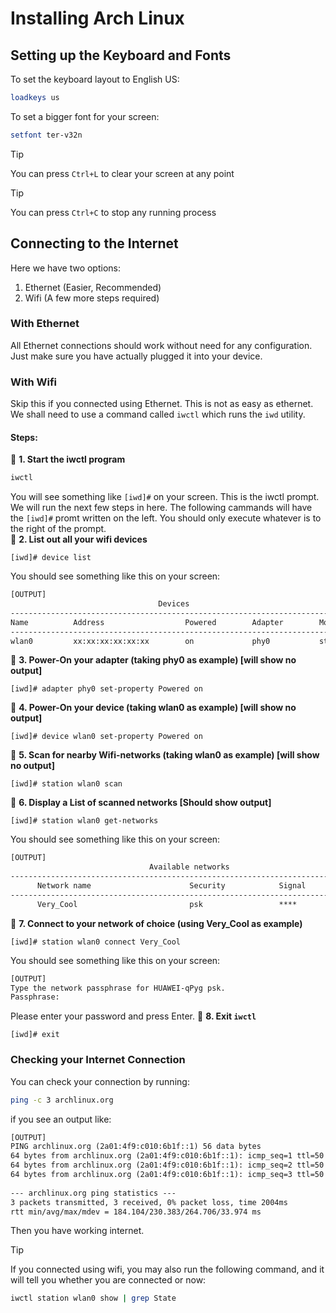 # Installing Arch Linux

## Setting up the Keyboard and Fonts
To set the keyboard layout to English US:
```zsh
loadkeys us
```
To set a bigger font for your screen:
```zsh
setfont ter-v32n
```
> [!TIP]
> You can press `Ctrl+L` to clear your screen at any point

> [!TIP]
> You can press `Ctrl+C` to stop any running process

## Connecting to the Internet
Here we have two options:<br>
1. Ethernet (Easier, Recommended)
2. Wifi (A few more steps required)
### With Ethernet
All Ethernet connections should work without need for any configuration. Just make sure you have actually plugged it into your device.
### With Wifi
Skip this if you connected using Ethernet. This is not as easy as ethernet. We shall need to use a command called `iwctl` which runs the `iwd` utility.<br>
#### Steps:
💠 **1. Start the iwctl program**
```zsh
iwctl
```
You will see something like `[iwd]#` on your screen. This is the iwctl prompt. We will run the next few steps in here. The following cammands will have the `[iwd]#` promt written on the left. You should only execute whatever is to the right of the prompt.<br>
💠 **2. List out all your wifi devices**
```iwd
[iwd]# device list
```
You should see something like this on your screen:
```txt
[OUTPUT]
                                 Devices                                     *
-------------------------------------------------------------------------------
Name          Address                  Powered        Adapter        Mode
-------------------------------------------------------------------------------
wlan0         xx:xx:xx:xx:xx:xx        on             phy0           station 
```
💠 **3. Power-On your adapter (taking phy0 as example) [will show no output]**
```iwd
[iwd]# adapter phy0 set-property Powered on
```
💠 **4. Power-On your device (taking wlan0 as example) [will show no output]**
```iwd
[iwd]# device wlan0 set-property Powered on
```
💠 **5. Scan for nearby Wifi-networks (taking wlan0 as example) [will show no output]**
```iwd
[iwd]# station wlan0 scan
```
💠 **6. Display a List of scanned networks [Should show output]**
```iwd
[iwd]# station wlan0 get-networks
```
You should see something like this on your screen:
```txt
[OUTPUT]
                               Available networks                             *
--------------------------------------------------------------------------------
      Network name                      Security            Signal
--------------------------------------------------------------------------------
      Very_Cool                         psk                 ****    
```
💠 **7. Connect to your network of choice (using Very_Cool as example)**
```iwd
[iwd]# station wlan0 connect Very_Cool
```
You should see something like this on your screen:
```txt
[OUTPUT]                                        
Type the network passphrase for HUAWEI-qPyg psk.                                
Passphrase: 
```
Please enter your password and press Enter.
💠 **8. Exit `iwctl`**
```iwd
[iwd]# exit
```

### Checking your Internet Connection
You can check your connection by running:
```zsh
ping -c 3 archlinux.org
```
if you see an output like:
```txt
[OUTPUT]
PING archlinux.org (2a01:4f9:c010:6b1f::1) 56 data bytes
64 bytes from archlinux.org (2a01:4f9:c010:6b1f::1): icmp_seq=1 ttl=50 time=242 ms
64 bytes from archlinux.org (2a01:4f9:c010:6b1f::1): icmp_seq=2 ttl=50 time=265 ms
64 bytes from archlinux.org (2a01:4f9:c010:6b1f::1): icmp_seq=3 ttl=50 time=184 ms
 
--- archlinux.org ping statistics ---
3 packets transmitted, 3 received, 0% packet loss, time 2004ms
rtt min/avg/max/mdev = 184.104/230.383/264.706/33.974 ms
```
Then you have working internet.
> [!TIP]
> If you connected using wifi, you may also run the following command, and it will tell you whether you are connected or now:
> ```zsh
> iwctl station wlan0 show | grep State
> ```
